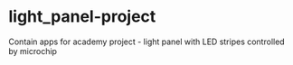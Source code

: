 # light_panel-project
Contain apps for academy project - light panel with LED stripes controlled by microchip
